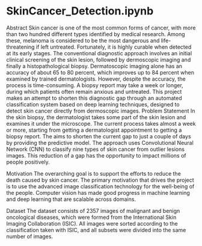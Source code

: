 # SkinCancer_Detection.ipynb

Abstract
Skin cancer is one of the most common forms of cancer, with more than two hundred different types identified by medical research. Among these, melanoma is considered to be the most dangerous and life-threatening if left untreated. Fortunately, it is highly curable when detected at its early stages. The conventional diagnostic approach involves an initial clinical screening of the skin lesion, followed by dermoscopic imaging and finally a histopathological biopsy. Dermatoscopic imaging alone has an accuracy of about 65 to 80 percent, which improves up to 84 percent when examined by trained dermatologists. However, despite the accuracy, the process is time-consuming. A biopsy report may take a week or longer, during which patients often remain anxious and untreated. This project makes an attempt to shorten this diagnostic gap through an automated classification system based on deep learning techniques, designed to detect skin cancer directly from dermoscopic images.
Problem Statement
In the skin biopsy, the dermatologist takes some part of the skin lesion and examines it under the microscope. The current process takes almost a week or more, starting from getting a dermatologist appointment to getting a biopsy report. The aims to shorten the current gap to just a couple of days by providing the predictive model. The approach uses Convolutional Neural Network (CNN) to classify nine types of skin cancer from outlier lesions images. This reduction of a gap has the opportunity to impact millions of people positively.

Motivation
The overarching goal is to support the efforts to reduce the death caused by skin cancer. The primary motivation that drives the project is to use the advanced image classification technology for the well-being of the people. Computer vision has made good progress in machine learning and deep learning that are scalable across domains.

Dataset
The dataset consists of 2357 images of malignant and benign oncological diseases, which were formed from the International Skin Imaging Collaboration (ISIC). All images were sorted according to the classification taken with ISIC, and all subsets were divided into the same number of images.
